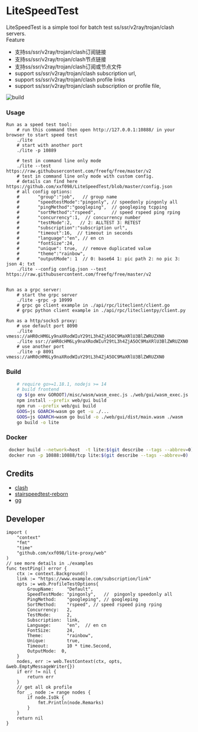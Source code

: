 # LiteSpeedTest

LiteSpeedTest is a simple tool for batch test ss/ssr/v2ray/trojan/clash servers.   
Feature
- 支持ss/ssr/v2ray/trojan/clash订阅链接
- 支持ss/ssr/v2ray/trojan/clash节点链接
- 支持ss/ssr/v2ray/trojan/clash订阅或节点文件
- support ss/ssr/v2ray/trojan/clash subscription url,
- support ss/ssr/v2ray/trojan/clash profile links
- support ss/ssr/v2ray/trojan/clash subscription or profile file, 


 ![build](https://github.com/xxf098/LiteSpeedTest/actions/workflows/test.yaml/badge.svg?branch=master&event=push) 

### Usage
```
Run as a speed test tool:
    # run this command then open http://127.0.0.1:10888/ in your browser to start speed test
    ./lite
    # start with another port
    ./lite -p 10889
    
    # test in command line only mode
    ./lite --test https://raw.githubusercontent.com/freefq/free/master/v2
    # test in command line only mode with custom config.
    # details can find here https://github.com/xxf098/LiteSpeedTest/blob/master/config.json
    # all config options:
    #       "group":"job",   // group name
	#       "speedtestMode":"pingonly", // speedonly pingonly all
	#       "pingMethod":"googleping",  // googleping tcpping
	#       "sortMethod":"rspeed",      // speed rspeed ping rping
	#       "concurrency":1,  // concurrency number
	#       "testMode":2,   // 2: ALLTEST 3: RETEST
	#       "subscription":"subscription url",
	#       "timeout":16,  // timeout in seconds
	#       "language":"en", // en cn
	#       "fontSize":24,
	#       "unique": true,  // remove duplicated value
	#       "theme":"rainbow", 
	#       "outputMode": 1  // 0: base64 1: pic path 2: no pic 3: json 4: txt
    ./lite --config config.json --test https://raw.githubusercontent.com/freefq/free/master/v2


Run as a grpc server:
    # start the grpc server  
    ./lite -grpc -p 10999
    # grpc go client example in ./api/rpc/liteclient/client.go 
    # grpc python client example in ./api/rpc/liteclientpy/client.py

Run as a http/socks5 proxy:
    # use default port 8090
    ./lite vmess://aHR0cHM6Ly9naXRodWIuY29tL3h4ZjA5OC9MaXRlU3BlZWRUZXN0
    ./lite ssr://aHR0cHM6Ly9naXRodWIuY29tL3h4ZjA5OC9MaXRlU3BlZWRUZXN0
    # use another port
    ./lite -p 8091 vmess://aHR0cHM6Ly9naXRodWIuY29tL3h4ZjA5OC9MaXRlU3BlZWRUZXN0
```

### Build
```bash
    # require go>=1.18.1, nodejs >= 14
    # build frontend
    cp $(go env GOROOT)/misc/wasm/wasm_exec.js ./web/gui/wasm_exec.js
    npm install --prefix web/gui build
    npm run --prefix web/gui build
    GOOS=js GOARCH=wasm go get -u ./...
    GOOS=js GOARCH=wasm go build -o ./web/gui/dist/main.wasm ./wasm
    go build -o lite
```

### Docker
```bash
 docker build --network=host  -t lite:$(git describe --tags --abbrev=0) -f ./docker/Dockerfile ./
 docker run -p 10888:10888/tcp lite:$(git describe --tags --abbrev=0)
```

## Credits

- [clash](https://github.com/Dreamacro/clash)
- [stairspeedtest-reborn](https://github.com/tindy2013/stairspeedtest-reborn)
- [gg](https://github.com/fogleman/gg)

## Developer
```golang
import (
    "context"
    "fmt"
	"time"
    "github.com/xxf098/lite-proxy/web"
)
// see more details in ./examples
func testPing() error {
    ctx := context.Background()
    link := "https://www.example.com/subscription/link"
    opts := web.ProfileTestOptions{
		GroupName:     "Default", 
		SpeedTestMode: "pingonly",   //  pingonly speedonly all
		PingMethod:    "googleping", // googleping
		SortMethod:    "rspeed", // speed rspeed ping rping
		Concurrency:   2,
		TestMode:      2,
		Subscription:  link,
		Language:      "en",  // en cn
		FontSize:      24,
		Theme:         "rainbow",
        Unique:        true,
		Timeout:       10 * time.Second,
		OutputMode:  0,
	}
    nodes, err := web.TestContext(ctx, opts, &web.EmptyMessageWriter{})
    if err != nil {
        return err
    }
    // get all ok profile
    for _, node := range nodes {
        if node.IsOk {
			fmt.Println(node.Remarks)
		}
	}
    return nil
}
```
